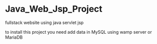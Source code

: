 # Java_Web_Jsp_Project
fullstack website using java servlet jsp

to install this project you need add data in MySQL using wamp server or MariaDB
